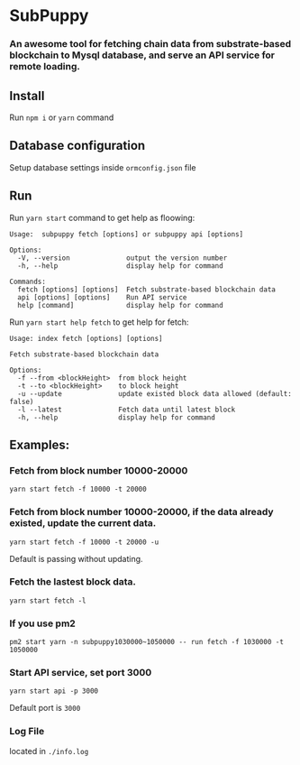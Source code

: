 # SubPuppy 
### An awesome tool for fetching chain data from substrate-based blockchain to Mysql database, and serve an API service for remote loading.

## Install
Run `npm i` or `yarn` command

## Database configuration

Setup database settings inside `ormconfig.json` file

## Run
Run `yarn start` command to get help as floowing:
```
Usage:  subpuppy fetch [options] or subpuppy api [options]

Options:
  -V, --version              output the version number
  -h, --help                 display help for command

Commands:
  fetch [options] [options]  Fetch substrate-based blockchain data
  api [options] [options]    Run API service
  help [command]             display help for command
```
Run `yarn start help fetch` to get help for fetch:
```
Usage: index fetch [options] [options]

Fetch substrate-based blockchain data

Options:
  -f --from <blockHeight>  from block height
  -t --to <blockHeight>    to block height
  -u --update              update existed block data allowed (default: false)
  -l --latest              Fetch data until latest block
  -h, --help               display help for command
```

## Examples:

### Fetch from block number 10000-20000
```
yarn start fetch -f 10000 -t 20000
```

### Fetch from block number 10000-20000, if the data already existed, update the current data. 
```
yarn start fetch -f 10000 -t 20000 -u
```
Default is passing without updating.

### Fetch the lastest block data.
```
yarn start fetch -l
```

### If you use pm2
```
pm2 start yarn -n subpuppy1030000~1050000 -- run fetch -f 1030000 -t 1050000
```

### Start API service, set port 3000
```
yarn start api -p 3000
```
Default port is `3000`


### Log File
located in `./info.log`

